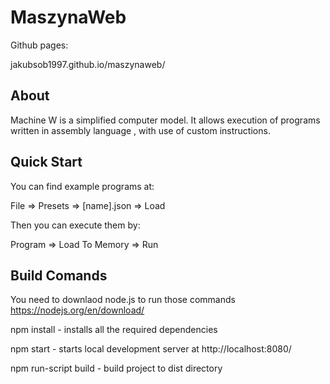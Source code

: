 # MaszynaWeb
Github pages:

jakubsob1997.github.io/maszynaweb/

## About
Machine W is a simplified computer model. It allows execution of programs written in assembly language , with use of custom instructions.

## Quick Start
You can find example programs at:

File => Presets => [name].json => Load


Then you can execute them by:

Program => Load To Memory => Run 

## Build Comands
You need to downlaod node.js to run those commands
https://nodejs.org/en/download/


npm install - installs all the required dependencies

npm start - starts local development server at http://localhost:8080/

npm run-script build - build project to dist directory
